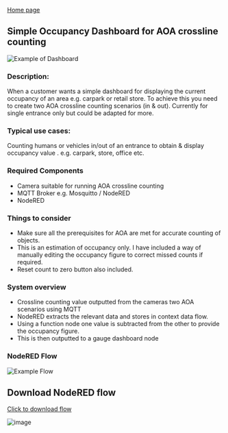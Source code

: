 [Home page](README.md)

## Simple Occupancy Dashboard for AOA crossline counting 

![Example of Dashboard](https://github.com/cronsh/NRflows/blob/main/AOA%20Crossline%20occupancy%20NR%20Dashboard.jpg?raw=true)

### Description:
 When a customer wants a simple dashboard for displaying the current occupancy of an area e.g. carpark or retail store. To achieve this you need to create two AOA crossline counting scenarios (in & out). Currently for single entrance only but could be adapted for more.

### Typical use cases:
Counting humans or vehicles in/out of an entrance to obtain & display occupancy value . e.g. carpark, store, office etc.

### Required Components
- Camera suitable for running AOA crossline counting
- MQTT Broker e.g. Mosquitto / NodeRED
- NodeRED

### Things to consider
- Make sure all the prerequisites for AOA are met for accurate counting of objects.
- This is an estimation of occupancy only. I have included a way of manually editing the occupancy figure to correct missed counts if required.
- Reset count to zero button also included.

### System overview
- Crossline counting value outputted from the cameras two AOA scenarios using MQTT
- NodeRED extracts the relevant data and stores in context data flow.
- Using a function node one value is subtracted from the other to provide the occupancy figure. 
- This is then outputted to a gauge dashboard node

### NodeRED Flow
![Example Flow](https://github.com/cronsh/NRflows/blob/main/AOA%20Crossline%20occupancy%20NR%20Flow.jpg?raw=true)

## Download NodeRED flow 

[Click to download flow](https://github.com/cronsh/NRflows/blob/main/AOA%20Crossline%20Occupancy%20Dashboard%20v2.json)

![image](https://api.aintegration.team/image/custom-analytics)
